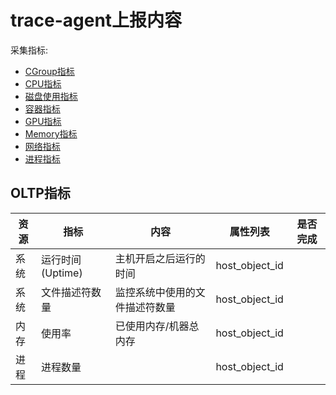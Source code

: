 # trace-agent上报内容

采集指标:

- [CGroup指标](cgroup.md)
- [CPU指标](cpu.md)
- [磁盘使用指标](disk.md)
- [容器指标](docker.md)
- [GPU指标](gpu.md)
- [Memory指标](memory.md)
- [网络指标](network.md)
- [进程指标](process.md)


## OLTP指标
| 资源 | 指标             | 内容                           | 属性列表       | 是否完成 |
| ---- | ---------------- | ------------------------------ | -------------- | -------- |
| 系统 | 运行时间(Uptime) | 主机开启之后运行的时间         | host_object_id |
| 系统 | 文件描述符数量   | 监控系统中使用的文件描述符数量 | host_object_id |
| 内存 | 使用率           | 已使用内存/机器总内存          | host_object_id |
| 进程 | 进程数量         |                                | host_object_id |
